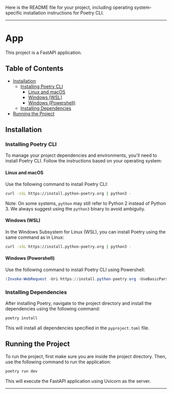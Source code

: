 Here is the README file for your project, including operating system-specific installation instructions for Poetry CLI.

---

# App

This project is a FastAPI application.

## Table of Contents

- [Installation](#installation)
  - [Installing Poetry CLI](#installing-poetry-cli)
    - [Linux and macOS](#linux-and-macos)
    - [Windows (WSL)](#windows-wsl)
    - [Windows (Powershell)](#windows-powershell)
  - [Installing Dependencies](#installing-dependencies)
- [Running the Project](#running-the-project)

## Installation

### Installing Poetry CLI

To manage your project dependencies and environments, you'll need to install Poetry CLI. Follow the instructions based on your operating system:

#### Linux and macOS

Use the following command to install Poetry CLI:

```sh
curl -sSL https://install.python-poetry.org | python3 -
```

Note: On some systems, `python` may still refer to Python 2 instead of Python 3. We always suggest using the `python3` binary to avoid ambiguity.

#### Windows (WSL)

In the Windows Subsystem for Linux (WSL), you can install Poetry using the same command as in Linux:

```sh
curl -sSL https://install.python-poetry.org | python3 -
```

#### Windows (Powershell)

Use the following command to install Poetry CLI using Powershell:

```powershell
(Invoke-WebRequest -Uri https://install.python-poetry.org -UseBasicParsing).Content | py -
```

### Installing Dependencies

After installing Poetry, navigate to the project directory and install the dependencies using the following command:

```sh
poetry install
```

This will install all dependencies specified in the `pyproject.toml` file.

## Running the Project

To run the project, first make sure you are inside the project directory. Then, use the following command to run the application:

```sh
poetry run dev
```

This will execute the FastAPI application using Uvicorn as the server.

---
